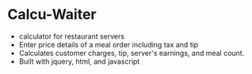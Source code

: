 # Calcu-Waiter
* calculator for restaurant servers
* Enter price details of a meal order including tax and tip
* Calculates customer charges, tip, server's earnings, and meal count.
* Built with jquery, html, and javascript


